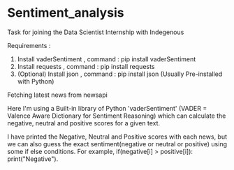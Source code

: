 # Sentiment_analysis
Task for joining the Data Scientist Internship with Indegenous

Requirements :
1) Install vaderSentiment , command : pip install vaderSentiment
2) Install requests , command : pip install requests
3) (Optional) Install json , command : pip install json  (Usually Pre-installed with Python)

Fetching latest news from newsapi 

Here I'm using a Built-in library of Python 'vaderSentiment' (VADER = Valence Aware Dictionary for Sentiment Reasoning)
which can calculate the negative, neutral and positive scores for a given text.

I have printed the Negative, Neutral and Positive scores with each news, but we can also guess the exact sentiment(negative or neutral or positive) using some if else conditions. For example, if(negative[i] > positive[i]): print("Negative").
